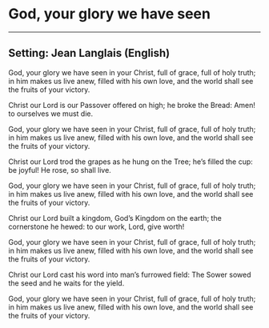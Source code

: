 # God, your glory we have seen

***

## Setting: Jean Langlais (English)

God, your glory we have seen in your Christ,
full of grace, full of holy truth;
in him makes us live anew,
filled with his own love,
and the world shall see the fruits of your victory.

Christ our Lord is our Passover offered on high;
he broke the Bread: Amen! to ourselves we must die.

God, your glory we have seen in your Christ,
full of grace, full of holy truth;
in him makes us live anew,
filled with his own love,
and the world shall see the fruits of your victory.

Christ our Lord trod the grapes as he hung on the Tree;
he’s filled the cup: be joyful! He rose, so shall live.

God, your glory we have seen in your Christ,
full of grace, full of holy truth;
in him makes us live anew,
filled with his own love,
and the world shall see the fruits of your victory.

Christ our Lord built a kingdom, God’s Kingdom on the earth;
the cornerstone he hewed: to our work, Lord, give worth!

God, your glory we have seen in your Christ,
full of grace, full of holy truth;
in him makes us live anew,
filled with his own love,
and the world shall see the fruits of your victory.

Christ our Lord cast his word into man’s furrowed field:
The Sower sowed the seed and he waits for the yield.

God, your glory we have seen in your Christ,
full of grace, full of holy truth;
in him makes us live anew,
filled with his own love,
and the world shall see the fruits of your victory.